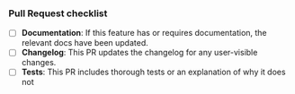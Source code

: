 

### Pull Request checklist
<!-- Before submitting the PR, please address each item -->
- [ ] **Documentation**: If this feature has or requires documentation, the relevant docs have been updated.
- [ ] **Changelog**: This PR updates the changelog for any user-visible changes.
- [ ] **Tests**: This PR includes thorough tests or an explanation of why it does not

